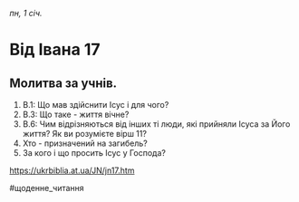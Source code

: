 
_пн, 1 січ._

# Від Івана 17

## Молитва за учнів.
1. В.1: Що мав здійснити Ісус і для чого?
2. В.3: Що таке - життя вічне?
3. В.6: Чим відрізняються від інших ті люди, які прийняли Ісуса за Його життя? Як ви розумієте вірш 11?
4. Хто - призначений на загибель?
5. За кого і що просить Ісус у Господа?

https://ukrbiblia.at.ua/JN/jn17.htm 

#щоденне_читання
